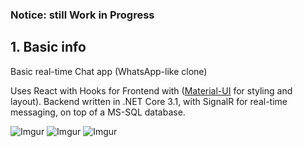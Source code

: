 ### Notice: still Work in Progress

## 1. Basic info

Basic real-time Chat app (WhatsApp-like clone) 

Uses React with Hooks for Frontend with ([Material-UI](https://material-ui.com/) for styling and layout).
Backend written in .NET Core 3.1, with SignalR for real-time messaging, on top of a MS-SQL database.

![Imgur](https://imgur.com/Y22wkdX.png)
![Imgur](https://imgur.com/agBydwI.png)
![Imgur](https://imgur.com/cKfMUtm.png)
